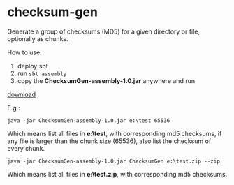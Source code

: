 checksum-gen
============
Generate a group of checksums (MD5) for a given directory or file, optionally as chunks.

How to use:

1. deploy sbt
2. run `sbt assembly`
3. copy the **ChecksumGen-assembly-1.0.jar** anywhere and run

[download](https://dl.dropboxusercontent.com/u/70916622/ChecksumGen-assembly-1.0.jar)

E.g.:

`java -jar ChecksumGen-assembly-1.0.jar e:\test 65536`

Which means list all files in **e:\test**, with corresponding md5 checksums, if any file is larger than the chunk size (65536), also list the checksum of every chunk.

`java -jar ChecksumGen-assembly-1.0.jar ChecksumGen e:\test.zip --zip`

Which means list all files in **e:\test.zip**, with corresponding md5 checksums.